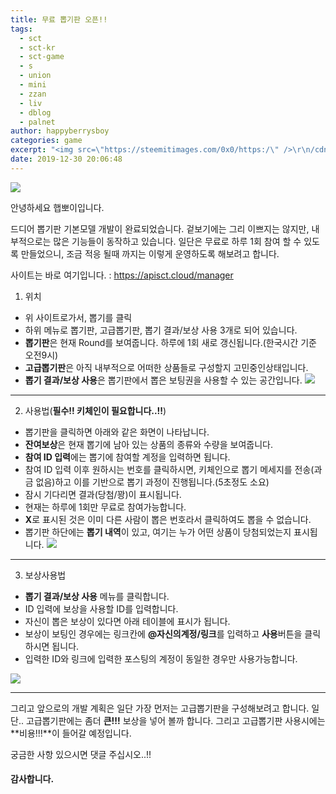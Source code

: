 ```yaml
---
title: 무료 뽑기판 오픈!!
tags:
  - sct
  - sct-kr
  - sct-game
  - s
  - union
  - mini
  - zzan
  - liv
  - dblog
  - palnet
author: happyberrysboy
categories: game
excerpt: "<img src=\"https://steemitimages.com/0x0/https:/\" />\r\n/cdn.steemitimages.com/DQmeVyCnkva2SjkjT5mk9XPo2BJzbK7szFE1pDqqAHrSBsC/WHALE_TITLE_COLORED_LOW.jpg)  안녕하세요 햅뽀이입니다.  드디어 뽑기판 기본모델 개발이 완료되었습니다. 겉보기에는 그리 이쁘지는 않지만, 내부적으로는 많은 기능들이 동작하고 있습니다. 일단은 무료로 하루 1회....."
date: 2019-12-30 20:06:48
---
```


![](https://steemitimages.com/0x0/https://cdn.steemitimages.com/DQmeVyCnkva2SjkjT5mk9XPo2BJzbK7szFE1pDqqAHrSBsC/WHALE_TITLE_COLORED_LOW.jpg)

안녕하세요 햅뽀이입니다.

드디어 뽑기판 기본모델 개발이 완료되었습니다. 겉보기에는 그리 이쁘지는 않지만, 내부적으로는 많은 기능들이 동작하고 있습니다. 일단은 무료로 하루 1회 참여 할 수 있도록 만들었으니, 조금 적응 될때 까지는 이렇게 운영하도록 해보려고 합니다.

사이트는 바로 여기입니다. : https://apisct.cloud/manager

1. 위치
- 위 사이트로가서, 뽑기를 클릭
- 하위 메뉴로 뽑기판, 고급뽑기판, 뽑기 결과/보상 사용 3개로 되어 있습니다.
- **뽑기판**은 현재 Round를 보여줍니다. 하루에 1회 새로 갱신됩니다.(한국시간 기준 오전9시)
- **고급뽑기판**은 아직 내부적으로 어떠한 상품들로 구성할지 고민중인상태입니다.
- **뽑기 결과/보상 사용**은 뽑기판에서 뽑은 보팅권을 사용할 수 있는 공간입니다.
![](https://cdn.steemitimages.com/DQmcT5tXaAeUH4z2JFXuSzqamxu26m9sZ9w3LLpPD6wYMLY/image.png)

___

2. 사용법(**필수!! 키체인이 필요합니다..!!**)
- 뽑기판을 클릭하면 아래와 같은 화면이 나타납니다.
- **잔여보상**은 현재 뽑기에 남아 있는 상품의 종류와 수량을 보여줍니다.
- **참여 ID 입력**에는 뽑기에 참여할 계정을 입력하면 됩니다. 
- 참여 ID 입력 이후 원하시는 번호를 클릭하시면, 키체인으로 뽑기 메세지를 전송(과금 없음)하고 이를 기반으로 뽑기 과정이 진행됩니다.(5초정도 소요)
- 잠시 기다리면 결과(당첨/꽝)이 표시됩니다.
- 현재는 하루에 1회만 무료로 참여가능합니다.
- **X**로 표시된 것은 이미 다른 사람이 뽑은 번호라서 클릭하여도 뽑을 수 없습니다.
- 뽑기판 하단에는 **뽑기 내역**이 있고, 여기는 누가 어떤 상품이 당첨되었는지 표시됩니다.
![](https://cdn.steemitimages.com/DQmRuL3atms7TGS7a5rE82DYiNZrJcoYNAmum3MqBaXMrfu/image.png)

___

3. 보상사용법

- **뽑기 결과/보상 사용** 메뉴를 클릭합니다.
- ID 입력에 보상을 사용할 ID를 입력합니다.
- 자신이 뽑은 보상이 있다면 아래 테이블에 표시가 됩니다.
- 보상이 보팅인 경우에는 링크칸에 **@자신의계정/링크**를 입력하고 **사용**버튼을 클릭하시면 됩니다.
- 입력한 ID와 링크에 입력한 포스팅의 계정이 동일한 경우만 사용가능합니다.

![](https://cdn.steemitimages.com/DQmYTcTQM2DgQqwMxaBnsUBEVbEmJsKy2qY1pBkTrGc44EE/image.png)

___

그리고 앞으로의 개발 계획은 일단 가장 먼저는 고급뽑기판을 구성해보려고 합니다.
일단.. 고급뽑기판에는 좀더 **큰!!!** 보상을 넣어 볼까 합니다.
그리고 고급뽑기판 사용시에는 **비용!!!**이 들어갈 예정입니다.

궁금한 사항 있으시면 댓글 주십시오..!!
#### 감사합니다.